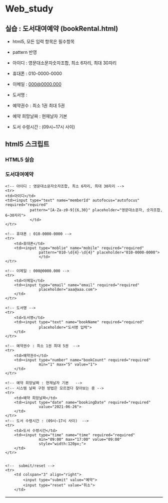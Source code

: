 # Web_study
 
## 실습 : 도서대여예약 (bookRental.html) 
 
 - html5, 모든 입력 항목은 필수항목 
 - pattern 반영 
 
 - 아이디 : 영문대소문자숫자조합, 최소 6자리, 최대 30자리
 - 휴대폰 : 010-0000-0000
 - 이메일 : 000@0000.000
 - 도서명 : 
 - 예약권수 : 최소 1권 최대 5권 
 - 예약 희망날짜 : 현재날자 기본 
 - 도서 수령시간 : (09시~17시 사이)
 
## html5 스크립트


<!DOCTYPE html>
<html>
<head>
<meta charset="UTF-8">
<title>도서대여예약</title>
</head>
<body>
<h3>HTML5 실습</h3>
<h3>도서대여예약</h3>
<table border="1" cellspacing="5px" cellpadding="5px">
<form action ="joinResult.html" method="post">

	<!-- 아이디 : 영문대소문자숫자조합, 최소 6자리, 최대 30자리 -->
	<tr>
	<td>아이디</td>
	<td><input type="text" name="memberId" autofocus="autofocus" required="required"
			   pattern="[A-Za-z0-9]{6,30}" placeholder="영문대소문자, 숫자조합, 6~30자리">
			   </td>
	</tr>
	
	<!-- 휴대폰 : 010-0000-0000 -->	
	<tr>
		<td>휴대폰</td>
		<td><input type="moblie" name="mobile" required="required" 
				   pattern="010-\d{4}-\d{4}" placeholder="010-0000-0000">
				   </td>
	</tr>
	
	<!-- 이메일 : 000@0000.000 -->
	<tr>
		<td>이메일</td>
		<td><input type="email" name="email" required="required"
				   placeholder="aaa@aaa.com">
		</td>
	</tr>
	
	<!-- 도서명 -->
	<tr>
		<td>도서명</td>
		<td><input type="text" name="bookName" required="required"
				   placeholder="도서명 입력">
		</td>
	</tr>
			
	<!-- 예약권수 : 최소 1권 최대 5권  -->	
	<tr>
		<td>예약권수</td>
		<td><input type="number" name="bookCount" required="required"
				   min="1" max="5" value="1">
		</td>
	</tr>
		
	<!-- 예약 희망날짜 : 현재날자 기본   -->
	<!-- 시스템 날짜 구현 방법은 모르겠다 찾아보는 중 -->
	<tr>
		<td>예약 희망날짜</td>
		<td><input type="date" name="bookingDate" required="required" 
				   value="2021-06-26">
		</td>
	</tr>	
	<!-- 도서 수령시간 : (09시~17시 사이)  -->		
	<tr>
		<td>도서 수령시간</td>
		<td><input type="time" name="time" required="required"
				   min="09:00" max="17:00" value="09:00"
				   style="width:120px;">
		</td>
	</tr>			
			
				   	
	<!--  submit/reset -->
	<tr>
		<td colspan="3" align="right">
			<input type="submit" value="예약">
			<input type="reset" value="취소">
		</td>

</form>

</table>


</body>
</html>


